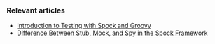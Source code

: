 ### Relevant articles

- [Introduction to Testing with Spock and Groovy](http://www.baeldung.com/groovy-spock)
- [Difference Between Stub, Mock, and Spy in the Spock Framework](https://www.baeldung.com/spock-stub-mock-spy)
